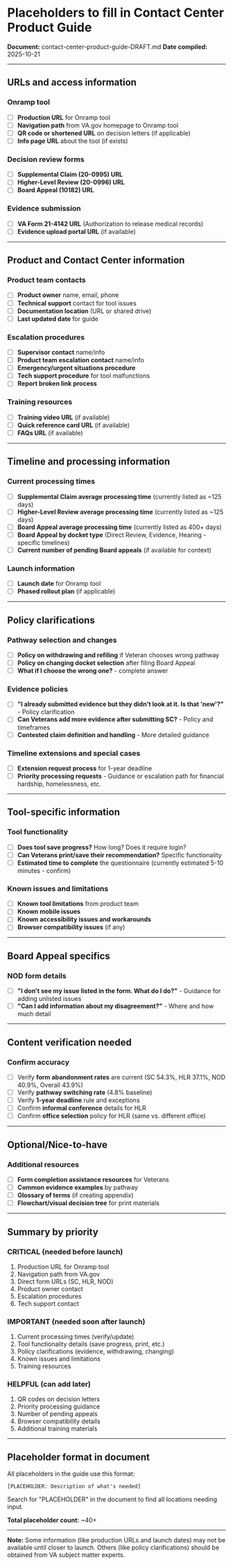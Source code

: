 # Placeholders to fill in Contact Center Product Guide

**Document:** contact-center-product-guide-DRAFT.md
**Date compiled:** 2025-10-21

---

## URLs and access information

### Onramp tool
- [ ] **Production URL** for Onramp tool
- [ ] **Navigation path** from VA.gov homepage to Onramp tool
- [ ] **QR code or shortened URL** on decision letters (if applicable)
- [ ] **Info page URL** about the tool (if exists)

### Decision review forms
- [ ] **Supplemental Claim (20-0995) URL**
- [ ] **Higher-Level Review (20-0996) URL**
- [ ] **Board Appeal (10182) URL**

### Evidence submission
- [ ] **VA Form 21-4142 URL** (Authorization to release medical records)
- [ ] **Evidence upload portal URL** (if available)

---

## Product and Contact Center information

### Product team contacts
- [ ] **Product owner** name, email, phone
- [ ] **Technical support** contact for tool issues
- [ ] **Documentation location** (URL or shared drive)
- [ ] **Last updated date** for guide

### Escalation procedures
- [ ] **Supervisor contact** name/info
- [ ] **Product team escalation contact** name/info
- [ ] **Emergency/urgent situations procedure**
- [ ] **Tech support procedure** for tool malfunctions
- [ ] **Report broken link process**

### Training resources
- [ ] **Training video URL** (if available)
- [ ] **Quick reference card URL** (if available)
- [ ] **FAQs URL** (if available)

---

## Timeline and processing information

### Current processing times
- [ ] **Supplemental Claim average processing time** (currently listed as ~125 days)
- [ ] **Higher-Level Review average processing time** (currently listed as ~125 days)
- [ ] **Board Appeal average processing time** (currently listed as 400+ days)
- [ ] **Board Appeal by docket type** (Direct Review, Evidence, Hearing - specific timelines)
- [ ] **Current number of pending Board appeals** (if available for context)

### Launch information
- [ ] **Launch date** for Onramp tool
- [ ] **Phased rollout plan** (if applicable)

---

## Policy clarifications

### Pathway selection and changes
- [ ] **Policy on withdrawing and refiling** if Veteran chooses wrong pathway
- [ ] **Policy on changing docket selection** after filing Board Appeal
- [ ] **What if I choose the wrong one?** - complete answer

### Evidence policies
- [ ] **"I already submitted evidence but they didn't look at it. Is that 'new'?"** - Policy clarification
- [ ] **Can Veterans add more evidence after submitting SC?** - Policy and timeframes
- [ ] **Contested claim definition and handling** - More detailed guidance

### Timeline extensions and special cases
- [ ] **Extension request process** for 1-year deadline
- [ ] **Priority processing requests** - Guidance or escalation path for financial hardship, homelessness, etc.

---

## Tool-specific information

### Tool functionality
- [ ] **Does tool save progress?** How long? Does it require login?
- [ ] **Can Veterans print/save their recommendation?** Specific functionality
- [ ] **Estimated time to complete** the questionnaire (currently estimated 5-10 minutes - confirm)

### Known issues and limitations
- [ ] **Known tool limitations** from product team
- [ ] **Known mobile issues**
- [ ] **Known accessibility issues and workarounds**
- [ ] **Browser compatibility issues** (if any)

---

## Board Appeal specifics

### NOD form details
- [ ] **"I don't see my issue listed in the form. What do I do?"** - Guidance for adding unlisted issues
- [ ] **"Can I add information about my disagreement?"** - Where and how much detail

---

## Content verification needed

### Confirm accuracy
- [ ] Verify **form abandonment rates** are current (SC 54.3%, HLR 37.1%, NOD 40.9%, Overall 43.9%)
- [ ] Verify **pathway switching rate** (4.8% baseline)
- [ ] Verify **1-year deadline** rule and exceptions
- [ ] Confirm **informal conference** details for HLR
- [ ] Confirm **office selection** policy for HLR (same vs. different office)

---

## Optional/Nice-to-have

### Additional resources
- [ ] **Form completion assistance resources** for Veterans
- [ ] **Common evidence examples** by pathway
- [ ] **Glossary of terms** (if creating appendix)
- [ ] **Flowchart/visual decision tree** for print materials

---

## Summary by priority

### CRITICAL (needed before launch)
1. Production URL for Onramp tool
2. Navigation path from VA.gov
3. Direct form URLs (SC, HLR, NOD)
4. Product owner contact
5. Escalation procedures
6. Tech support contact

### IMPORTANT (needed soon after launch)
1. Current processing times (verify/update)
2. Tool functionality details (save progress, print, etc.)
3. Policy clarifications (evidence, withdrawing, changing)
4. Known issues and limitations
5. Training resources

### HELPFUL (can add later)
1. QR codes on decision letters
2. Priority processing guidance
3. Number of pending appeals
4. Browser compatibility details
5. Additional training materials

---

## Placeholder format in document

All placeholders in the guide use this format:
```
[PLACEHOLDER: Description of what's needed]
```

Search for "PLACEHOLDER" in the document to find all locations needing input.

**Total placeholder count:** ~40+

---

**Note:** Some information (like production URLs and launch dates) may not be available until closer to launch. Others (like policy clarifications) should be obtained from VA subject matter experts.
